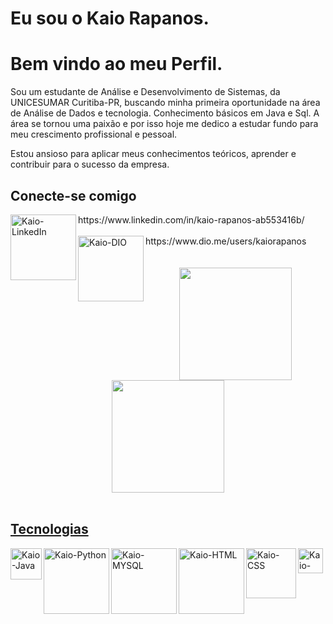 
<div>
    <h1>Eu sou o Kaio Rapanos. </h1>
    <h1>Bem vindo ao meu Perfil.</h2>
    <p> Sou um estudante de Análise e Desenvolvimento de Sistemas, da UNICESUMAR Curitiba-PR, buscando minha primeira oportunidade na área de Análise de Dados e tecnologia. Conhecimento básicos em Java e Sql. A área se tornou uma paixão e por isso hoje me dedico a estudar fundo para meu crescimento profissional e pessoal.
    </p>
    <p>Estou ansioso para aplicar meus conhecimentos teóricos, aprender e contribuir para o sucesso da empresa.
    </p>
</div>
<div>
    <h2>Conecte-se comigo</h2>
 <img align="left" alt="Kaio-LinkedIn" heigth="75" width="105" src="https://img.shields.io/badge/-LinkedIn-000?style=for-the-badge&logo=linkedin&logoColor=30A3DC"/>
   https://www.linkedin.com/in/kaio-rapanos-ab553416b/ <br/><br/>
 
 <img align="left" alt="Kaio-DIO" heigth="30" width="105" src="https://ac-landing-pages-user-uploads-production.s3.amazonaws.com/0000051657/57a99613-e158-472a-8037-77895ee89923.png"/>
</div>
https://www.dio.me/users/kaiorapanos
<br/>
<br/>
<br>
<div align="center">
  <a href="https://github.com/KaioRapanos">
  <img height="180em" src="https://github-readme-stats.vercel.app/api?username=KaioRapanos&show_icons=true&theme=tokyonight&include_all_commits=true&count_private=true"/>
  <img height="180em" src="https://github-readme-stats.vercel.app/api/top-langs/?username=KaioRapanos&layout=compact&langs_count=7&theme=tokyonight"/>
</div>
<div style="display: inline_block"><br>
    <h2>Tecnologias</h2>
<div>
<img align="left" alt="Kaio-Java" heigth="30" width="50" src="https://cdn.jsdelivr.net/gh/devicons/devicon/icons/java/java-plain-wordmark.svg" />
<img align="left" alt="Kaio-Python" heigth="65" width="105" src="https://img.shields.io/badge/Python-000?style=for-the-badge&logo=python&logoColor=7777a"/>
<img align="left" alt="Kaio-MYSQL" heigth="65" width="105" src="https://img.shields.io/badge/MYSQL-000?style=for-the-badge&logo=mysql&logoColor=30A3DC"/>
<img align="left" alt="Kaio-HTML" heigth="65" width="105" src="https://img.shields.io/badge/HTML5-000?style=for-the-badge&logo=html5&logoColor=30A3DC](https://ohdoylerules.com/images/html5.svg"/>
<img align="left" alt="Kaio-CSS" heigth="65" width="80" src="https://img.shields.io/badge/CSS-000?style=for-the-badge&logo=css3&logoColor=30A3DC"/>

<img align="left" alt="Kaio-Java" heigth="30" width="40" src="https://cdn.jsdelivr.net/gh/devicons/devicon/icons/javascript/javascript-original.svg" />
</div>
</a>


<!--Hi there 👋

<!--
**KaioRapanos/KaioRapanos** is a ✨ _special_ ✨ repository because its `README.md` (this file) appears on your GitHub profile.

Here are some ideas to get you started:

- 🔭 I’m currently working on ...
- 🌱 I’m currently learning ...
- 👯 I’m looking to collaborate on ...
- 🤔 I’m looking for help with ...
- 💬 Ask me about ...
- 📫 How to reach me: ...
- 😄 Pronouns: ...
- ⚡ Fun fact: ...


<div>
 <a href="https=//github.com/KaioRapanos">
 <img height="150em" class="img" src="https://github-readme-stats.vercel.app/api?username=KaioRapanos&show_icons=true&theme=dracula" />
 <img height="150em" class="img" src="https://github-readme-stats.vercel.app/api/top-langs/?username=KaioRapanos&theme=dracula&layout=compact" />
</div>

<img align="left" alt="Kaio-Java" heigth="50" width="60" src="https://cdn.jsdelivr.net/gh/devicons/devicon/icons/java/java-plain-wordmark.svg" />
<img align="left" alt="Kaio-Java" heigth="30" width="40" src="https://cdn.jsdelivr.net/gh/devicons/devicon/icons/javascript/javascript-original.svg" />
          
##-->
